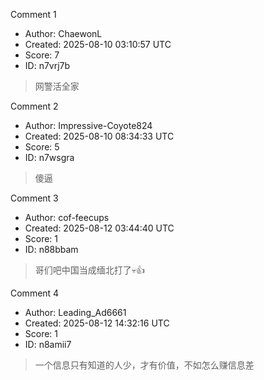 Comment 1

- Author: ChaewonL
- Created: 2025-08-10 03:10:57 UTC
- Score: 7
- ID: n7vrj7b

> 网警活全家

Comment 2

- Author: Impressive-Coyote824
- Created: 2025-08-10 08:34:33 UTC
- Score: 5
- ID: n7wsgra

> 傻逼

Comment 3

- Author: cof-feecups
- Created: 2025-08-12 03:44:40 UTC
- Score: 1
- ID: n88bbam

> 哥们吧中国当成缅北打了💀👍

Comment 4

- Author: Leading_Ad6661
- Created: 2025-08-12 14:32:16 UTC
- Score: 1
- ID: n8amii7

> 一个信息只有知道的人少，才有价值，不如怎么赚信息差
